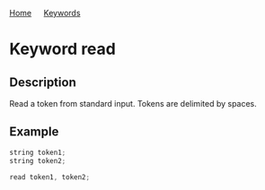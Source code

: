 [Home](https://puckowski.github.io/concert/) <span>&emsp;</span> [Keywords](https://puckowski.github.io/concert/keywords.html)

# Keyword read

## Description

Read a token from standard input. Tokens are delimited by spaces.

## Example

```cpp
string token1;
string token2;

read token1, token2;
```
